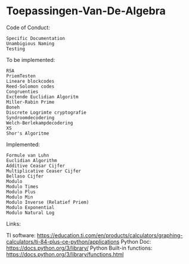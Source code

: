 # Toepassingen-Van-De-Algebra
Code of Conduct:

    Specific Documentation
    Unambigious Naming
    Testing

To be implemented:

    RSA
    PriemTesten
    Lineare blockcodes
    Reed-Solomon codes
    Congruenties
    Exctende Euclidian Algoritm
    Miller-Rabin Prime
    Boneh
    Discrete Logrimte cryptografie
    Syndroomdecodering
    Welch-Berlekampdecodering
    XS
    Shor's Algoritme

Implemented:

    Formule van Luhn
    Euclidian Algorithm
    Additive Ceasar Cijfer
    Multiplicative Ceaser Cijfer
    Bellaso Cijfer
    Modulo
    Modulo Times
    Modulo Plus
    Modulo Min
    Modulo Inverse (Relatief Priem)
    Modulo Exponential
    Modulo Natural Log

Links:

TI software: https://education.ti.com/en/products/calculators/graphing-calculators/ti-84-plus-ce-python/applications
Python Doc: https://docs.python.org/3/library/
Python Built-in functions: https://docs.python.org/3/library/functions.html

